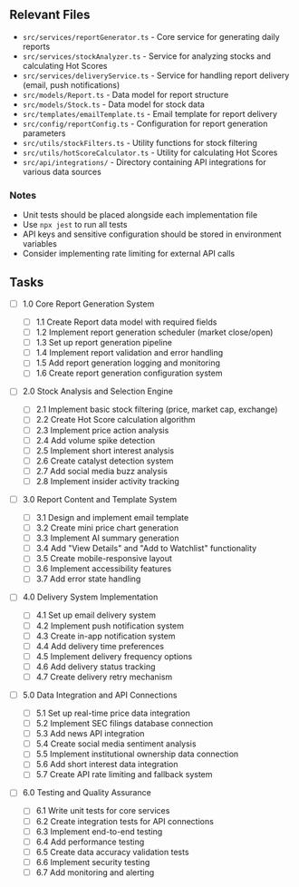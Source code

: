 ## Relevant Files

- `src/services/reportGenerator.ts` - Core service for generating daily reports
- `src/services/stockAnalyzer.ts` - Service for analyzing stocks and calculating Hot Scores
- `src/services/deliveryService.ts` - Service for handling report delivery (email, push notifications)
- `src/models/Report.ts` - Data model for report structure
- `src/models/Stock.ts` - Data model for stock data
- `src/templates/emailTemplate.ts` - Email template for report delivery
- `src/config/reportConfig.ts` - Configuration for report generation parameters
- `src/utils/stockFilters.ts` - Utility functions for stock filtering
- `src/utils/hotScoreCalculator.ts` - Utility for calculating Hot Scores
- `src/api/integrations/` - Directory containing API integrations for various data sources

### Notes

- Unit tests should be placed alongside each implementation file
- Use `npx jest` to run all tests
- API keys and sensitive configuration should be stored in environment variables
- Consider implementing rate limiting for external API calls

## Tasks

- [ ] 1.0 Core Report Generation System

  - [ ] 1.1 Create Report data model with required fields
  - [ ] 1.2 Implement report generation scheduler (market close/open)
  - [ ] 1.3 Set up report generation pipeline
  - [ ] 1.4 Implement report validation and error handling
  - [ ] 1.5 Add report generation logging and monitoring
  - [ ] 1.6 Create report generation configuration system

- [ ] 2.0 Stock Analysis and Selection Engine

  - [ ] 2.1 Implement basic stock filtering (price, market cap, exchange)
  - [ ] 2.2 Create Hot Score calculation algorithm
  - [ ] 2.3 Implement price action analysis
  - [ ] 2.4 Add volume spike detection
  - [ ] 2.5 Implement short interest analysis
  - [ ] 2.6 Create catalyst detection system
  - [ ] 2.7 Add social media buzz analysis
  - [ ] 2.8 Implement insider activity tracking

- [ ] 3.0 Report Content and Template System

  - [ ] 3.1 Design and implement email template
  - [ ] 3.2 Create mini price chart generation
  - [ ] 3.3 Implement AI summary generation
  - [ ] 3.4 Add "View Details" and "Add to Watchlist" functionality
  - [ ] 3.5 Create mobile-responsive layout
  - [ ] 3.6 Implement accessibility features
  - [ ] 3.7 Add error state handling

- [ ] 4.0 Delivery System Implementation

  - [ ] 4.1 Set up email delivery system
  - [ ] 4.2 Implement push notification system
  - [ ] 4.3 Create in-app notification system
  - [ ] 4.4 Add delivery time preferences
  - [ ] 4.5 Implement delivery frequency options
  - [ ] 4.6 Add delivery status tracking
  - [ ] 4.7 Create delivery retry mechanism

- [ ] 5.0 Data Integration and API Connections

  - [ ] 5.1 Set up real-time price data integration
  - [ ] 5.2 Implement SEC filings database connection
  - [ ] 5.3 Add news API integration
  - [ ] 5.4 Create social media sentiment analysis
  - [ ] 5.5 Implement institutional ownership data connection
  - [ ] 5.6 Add short interest data integration
  - [ ] 5.7 Create API rate limiting and fallback system

- [ ] 6.0 Testing and Quality Assurance

  - [ ] 6.1 Write unit tests for core services
  - [ ] 6.2 Create integration tests for API connections
  - [ ] 6.3 Implement end-to-end testing
  - [ ] 6.4 Add performance testing
  - [ ] 6.5 Create data accuracy validation tests
  - [ ] 6.6 Implement security testing
  - [ ] 6.7 Add monitoring and alerting
